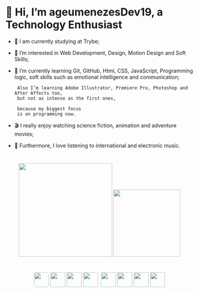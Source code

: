 # 👋 Hi, I’m ageumenezesDev19, a Technology Enthusiast
- 📗 I am currently studying at Trybe;
- 👀 I’m interested in Web Development, Design, Motion Design and Soft Skills;
- 🌱 I’m currently learning Git, GitHub, Html, CSS, JavaScript, Programming logic,
     soft skills such as emotional intelligence and communication;
     
       Also I’m learning Adobe Illustrator, Premiere Pro, Photoshop and After Affects too,
       but not as intense as the first ones, 
     
       because my biggest focus
       is on programming now.

- 🎬 I really enjoy watching science fiction, animation and adventure movies;
- 🎵 Furthermore, I love listening to international and electronic music.

#

<div style="text-align: center;">
    <a href="http://https://github.com/ageumenezesDev19"></a>
    <img aling="center" height="251em" src="https://github-readme-stats.vercel.app/api?username=ageumenezesDev19&show_icons=true&theme=radical&title_color=green">
    <img aling="center" height="180em" src="https://github-readme-stats.vercel.app/api/top-langs/?username=ageumenezesDev19&layout=compact&theme=radical&card_width=446px">
</div>

#

<div style="text-align: center;">
    <img aling="center" src="https://cdn.jsdelivr.net/gh/devicons/devicon/icons/javascript/javascript-original.svg" width="40px" style="border-radius: 5px;"/>
    <img aling="center" src="https://cdn.jsdelivr.net/gh/devicons/devicon/icons/html5/html5-plain-wordmark.svg" width="40px"/>
    <img aling="center" src="https://cdn.jsdelivr.net/gh/devicons/devicon/icons/css3/css3-plain-wordmark.svg" width="40px"/>
    <img aling="center" src="https://cdn.jsdelivr.net/gh/devicons/devicon/icons/vscode/vscode-original.svg" width="40px" style="margin-right: 1%;"/>
    <img aling="center" src="https://cdn.jsdelivr.net/gh/devicons/devicon/icons/premierepro/premierepro-original.svg" width="40px"/>
    <img aling="center" src="https://cdn.jsdelivr.net/gh/devicons/devicon/icons/aftereffects/aftereffects-original.svg" width="40px"/>
    <img aling="center" src="https://cdn.jsdelivr.net/gh/devicons/devicon/icons/photoshop/photoshop-plain.svg" width="40px"/>
    <img aling="center" src="https://cdn.jsdelivr.net/gh/devicons/devicon/icons/illustrator/illustrator-plain.svg" width="40px"/>
</div>


#

